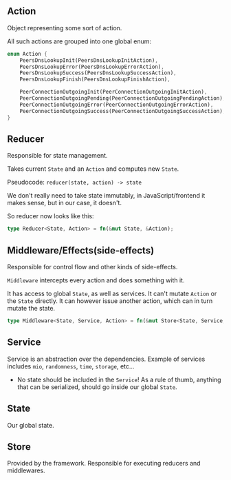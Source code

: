 
## Action

Object representing some sort of action.

All such actions are grouped into one global enum:
```rust
enum Action {
    PeersDnsLookupInit(PeersDnsLookupInitAction),
    PeersDnsLookupError(PeersDnsLookupErrorAction),
    PeersDnsLookupSuccess(PeersDnsLookupSuccessAction),
    PeersDnsLookupFinish(PeersDnsLookupFinishAction),

    PeerConnectionOutgoingInit(PeerConnectionOutgoingInitAction),
    PeerConnectionOutgoingPending(PeerConnectionOutgoingPendingAction),
    PeerConnectionOutgoingError(PeerConnectionOutgoingErrorAction),
    PeerConnectionOutgoingSuccess(PeerConnectionOutgoingSuccessAction),
}
```

## Reducer

Responsible for state management.

Takes current `State` and an `Action` and computes new `State`.

Pseudocode: `reducer(state, action) -> state`

We don't really need to take state immutably, in JavaScript/frontend
it makes sense, but in our case, it doesn't.

So reducer now looks like this:
```rust
type Reducer<State, Action> = fn(&mut State, &Action);
```

## Middleware/Effects(side-effects)

Responsible for control flow and other kinds of side-effects.

`Middleware` intercepts every action and does something with it.

It has access to global `State`, as well as services.
It can't mutate `Action` or the `State` directly. It can however issue
another action, which can in turn mutate the state.

```rust
type Middleware<State, Service, Action> = fn(&mut Store<State, Service, Action>, &Action);
```

## Service

Service is an abstraction over the dependencies. Example of services
includes `mio`, `randomness`, `time`, `storage`, etc...

- No state should be included in the `Service`! As a rule of thumb,
  anything that can be serialized, should go inside our global `State`.

## State

Our global state.

## Store

Provided by the framework. Responsible for executing reducers and middlewares.
